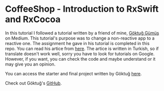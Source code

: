 # CoffeeShop - Introduction to RxSwift and RxCocoa

In this tutorial I followed a tutorial written by a friend of mine, [Göktuğ Gümüş](https://www.linkedin.com/in/goktuggumus/) on Medium. This tutorial's purpose was to change a non-reactive app to a reactive one. The assignment he gave in his tutorial is completed in this repo. You can read his artice from [here](https://medium.com/@goktuggumus/rxswift-ve-rxcocoaya-giri%C5%9F-92e6c6f87051). The artice is written in Turkish, so if translate doesn't work well, sorry you have to look for tutorials on Google. However, if you want, you can check the code and maybe understand or it may give you an opinion.

You can access the starter and final project written by Göktuğ [here](https://github.com/Goktug/RxSwift-RxCocoa-CoffeeShop-Medium).

Check out Göktuğ's [GitHub](https://github.com/Goktug).